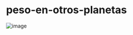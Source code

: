 # peso-en-otros-planetas
![image](https://user-images.githubusercontent.com/58006592/196323530-1bdca0a5-0a09-4177-b137-637c4a3f6664.png)
